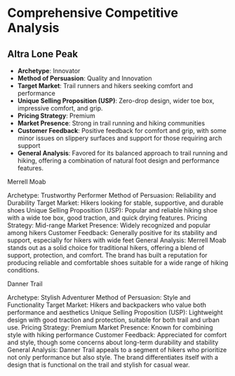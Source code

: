 # Comprehensive Competitive Analysis

## Altra Lone Peak
- **Archetype**: Innovator
- **Method of Persuasion**: Quality and Innovation
- **Target Market**: Trail runners and hikers seeking comfort and performance
- **Unique Selling Proposition (USP)**: Zero-drop design, wider toe box, impressive comfort, and grip.
- **Pricing Strategy**: Premium
- **Market Presence**: Strong in trail running and hiking communities
- **Customer Feedback**: Positive feedback for comfort and grip, with some minor issues on slippery surfaces and support for those requiring arch support
- **General Analysis**: Favored for its balanced approach to trail running and hiking, offering a combination of natural foot design and performance features.

Merrell Moab

Archetype: Trustworthy Performer
Method of Persuasion: Reliability and Durability
Target Market: Hikers looking for stable, supportive, and durable shoes
Unique Selling Proposition (USP): Popular and reliable hiking shoe with a wide toe box, good traction, and quick drying features​​.
Pricing Strategy: Mid-range
Market Presence: Widely recognized and popular among hikers
Customer Feedback: Generally positive for its stability and support, especially for hikers with wide feet
General Analysis: Merrell Moab stands out as a solid choice for traditional hikers, offering a blend of support, protection, and comfort. The brand has built a reputation for producing reliable and comfortable shoes suitable for a wide range of hiking conditions.


Danner Trail 

Archetype: Stylish Adventurer
Method of Persuasion: Style and Functionality
Target Market: Hikers and backpackers who value both performance and aesthetics
Unique Selling Proposition (USP): Lightweight design with good traction and protection, suitable for both trail and urban use​​.
Pricing Strategy: Premium
Market Presence: Known for combining style with hiking performance
Customer Feedback: Appreciated for comfort and style, though some concerns about long-term durability and stability
General Analysis: Danner Trail appeals to a segment of hikers who prioritize not only performance but also style. The brand differentiates itself with a design that is functional on the trail and stylish for casual wear.